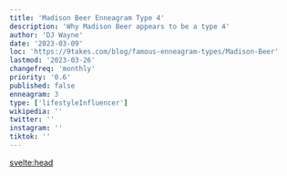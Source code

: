 ```yaml
---
title: 'Madison Beer Enneagram Type 4'
description: 'Why Madison Beer appears to be a type 4'
author: 'DJ Wayne'
date: '2023-03-09'
loc: 'https://9takes.com/blog/famous-enneagram-types/Madison-Beer'
lastmod: '2023-03-26'
changefreq: 'monthly'
priority: '0.6'
published: false
enneagram: 3
type: ['lifestyleInfluencer']
wikipedia: ''
twitter: ''
instagram: ''
tiktok: ''
---
```


<!-- Notes: Gigi is most likely not a 1,3 or an 8. She is pretty meek and mild-- almost shy. Her mother pushed her to be a model and have a specific body type. There was also the fight between Zayn and her mom-- where she took her mother's side. I could see her as a 6-- although this is just based off the little I know. -->

<svelte:head>
  <!-- <meta property="og:image" content="https://9takes.com/types/3s/Logan-Paul.webp" /> -->
  <link rel="canonical" href="https://9takes.com/blog/famous-enneagram-types/Madison-Beer">
</svelte:head>
<!-- <script>
	import  PopCard  from "../../../lib/components/atoms/PopCard.svelte";
</script>
<div
	style="display: flex;
    justify-content: center;
    margin: 1rem 0;
	"
>
	<PopCard
		image={`/types/7s/${'Madison-Beer'}.webp`}
		showIcon={false}
		text="Madison Beer"
		subtext=""
	/>
</div> -->